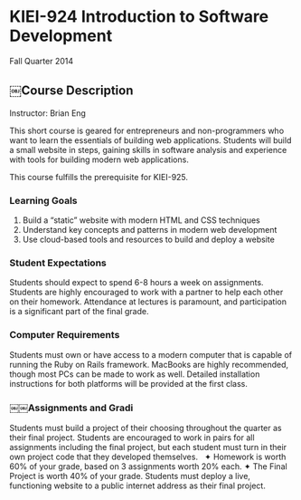 # KIEI-924 Introduction to Software Development
Fall Quarter 2014

## ￼Course Description
Instructor: Brian Eng

This short course is geared for entrepreneurs and non-programmers who want to learn the essentials of building web applications. Students will build a small website in steps, gaining skills in software analysis and experience with tools for building modern web applications.

This course fulfills the prerequisite for KIEI-925. 

### Learning Goals
1. Build a “static” website with modern HTML and CSS techniques
2. Understand key concepts and patterns in modern web development
3. Use cloud-based tools and resources to build and deploy a website

### Student Expectations
Students should expect to spend 6-8 hours a week on assignments. Students are highly encouraged to work with a partner to help each other on their homework.
Attendance at lectures is paramount, and participation is a significant part of the final grade.

### Computer Requirements
Students must own or have access to a modern computer that is capable of running the Ruby on Rails framework. MacBooks are highly recommended, though most PCs can be made to work as well. Detailed installation instructions for both platforms will be provided at the first class.

### ￼￼Assignments and Gradi
Students must build a project of their choosing throughout the quarter as their final project. Students are encouraged to work in pairs for all assignments including the final project, but each student must turn in their own project code that they developed themselves.  
✦ Homework is worth 60% of your grade, based on 3 assignments worth 20% each.
✦ The Final Project is worth 40% of your grade. Students must deploy a live, functioning website to a public internet address as their final project.

